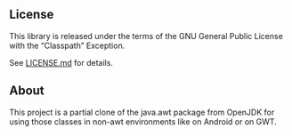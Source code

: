 ## License

This library is released under the terms of the GNU General Public
License with the “Classpath” Exception.

See [LICENSE.md](LICENSE.md) for details.

## About

This project is a partial clone of the java.awt package from OpenJDK
for using those classes in non-awt environments
like on Android or on GWT.
